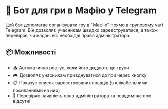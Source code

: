# 🤖 Бот для гри в Мафію у Telegram

Цей бот допомагає організувати гру в "Мафію" прямо в груповому чаті Telegram. Він дозволяє учасникам швидко зареєструватися, а також перевіряє, чи надані всі необхідні права адміністратора.

## 📦 Можливості

- 📥 Автоматично реагує, коли його додають до групи
- 🎮 Дозволяє учасникам приєднуватися до гри через кнопку
- 📋 Показує список зареєстрованих гравців (з клікабельними посиланнями на них)
- 🔐 Перевіряє наявність прав адміністратора та повідомляє про відсутні
